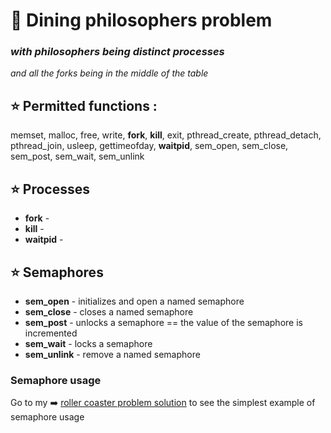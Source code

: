 # :fork_and_knife: Dining philosophers problem
### _with philosophers being distinct processes_  
_and all the forks being in the middle of the table_

## :star: Permitted functions :  
memset, malloc, free, write, __fork__, __kill__, exit, pthread_create, pthread_detach, pthread_join, usleep, gettimeofday, __waitpid__, sem_open, sem_close, sem_post, sem_wait, sem_unlink

## :star: Processes

- __fork__ - 
- __kill__ - 
- __waitpid__ - 

## :star: Semaphores

- __sem_open__ - initializes and open a named semaphore
- __sem_close__ - closes a named semaphore
- __sem_post__ - unlocks a semaphore == the value of the semaphore is incremented
- __sem_wait__ - locks a semaphore
- __sem_unlink__ - remove a named semaphore

### Semaphore usage

Go to my :arrow_right: [roller coaster problem solution](https://github.com/k-allard/dining_philosophers/tree/main/roller_coaster) to see the simplest example of semaphore usage
